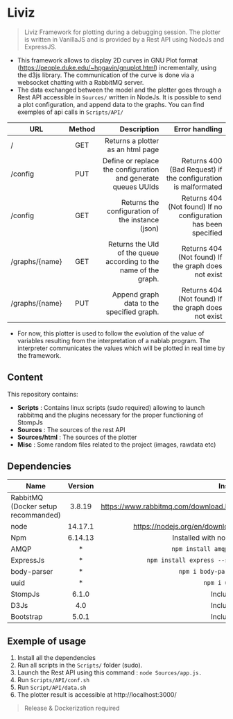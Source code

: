 # Liviz

> Liviz Framework for plotting during a debugging session. The plotter is written in VanillaJS and is provided by a Rest API using NodeJs and ExpressJS.
 * This framework allows to display 2D curves in GNU Plot format (https://people.duke.edu/~hpgavin/gnuplot.html) incrementally, using the d3js library. The communication of the curve is done via a websocket chatting with a RabbitMQ server. 
 * The data exchanged between the model and the plotter goes through a Rest API accessible in ```Sources/``` written in NodeJs. It is possible to send a plot configuration, and append data to the graphs. You can find exemples of api calls in ```Scripts/API/```

 | **URL**        |  **Method**           | **Description**  | **Error handling**|
| ------------- |:-------------:| -----:|-----:|
| /    | GET | Returns a plotter as an html page |
| /config | PUT | Define or replace the configuration and generate queues UUIds | Returns 400 (Bad Request) if the configuration is malformated
| /config | GET | Returns the configuration of the instance (json) | Returns 404 (Not found) If no configuration has been specified 
| /graphs/{name} | GET | Returns the UId of the queue according to the name of the graph. | Returns 404 (Not found) If the graph does not exist 
| /graphs/{name} | PUT | Append graph data to the specified graph.|  Returns 404 (Not found) If the graph does not exist 

* For now, this plotter is used to follow the evolution of the value of variables resulting from the interpretation of a nablab program. The interpreter communicates the values which will be plotted in real time by the framework. 

 
## Content

This repository contains: 

* **Scripts** : Contains linux scripts (sudo required) allowing to launch rabbitmq and the plugins necessary for the proper functioning of StompJs
* **Sources** : The sources of the rest API
* **Sources/html** : The sources of the plotter
* **Misc** : Some random files related to the project (images, rawdata etc)

## Dependencies
 
 | Name        | Version           | Install  |
| ------------- |:-------------:| -----:|
| RabbitMQ (Docker setup recommanded)      | 3.8.19 | https://www.rabbitmq.com/download.html |
| node | 14.17.1 | https://nodejs.org/en/download/ |
| Npm | 6.14.13 | Installed with nodejs |
| AMQP | *     |   ```npm install amqplib``` |
| ExpressJs | * | ```npm install express --save``` |
| body-parser | * | ```npm i body-parser``` |
| uuid | * | ```npm i uuid``` |
| StompJs      | 6.1.0      |   Included |
| D3Js | 4.0 | Included |
| Bootstrap | 5.0.1 | Included |

## Exemple of usage

1. Install all the dependencies
2. Run all scripts in the ```Scripts/``` folder (sudo).
3. Launch the Rest API using this command :  ```node Sources/app.js.```
4. Run ```Scripts/API/conf.sh```
5. Run ```Script/API/data.sh ```
6. The plotter result is accessible at  http://localhost:3000/

> Release & Dockerization required

